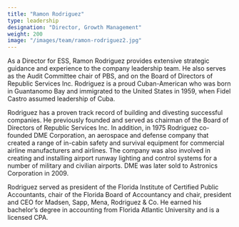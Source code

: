 ```yaml
---
title: "Ramon Rodriguez"
type: leadership
designation: "Director, Growth Management"
weight: 200
image: "/images/team/ramon-rodriguez2.jpg"
---
```

As a Director for ESS, Ramon Rodriguez provides extensive strategic guidance and experience to the company leadership team. He also serves as the Audit Committee chair of PBS, and on the Board of Directors of Republic Services Inc. Rodriguez is a proud Cuban-American who was born in Guantanomo Bay and immigrated to the United States in 1959, when Fidel Castro assumed leadership of Cuba.

Rodriguez has a proven track record of building and divesting successful companies. He previously founded and served as chairman of the Board of Directors of Republic Services Inc. In addition, in 1975 Rodriguez co-founded DME Corporation, an aerospace and defense company that created a range of in-cabin safety and survival equipment for commercial airline manufacturers and airlines. The company was also involved in creating and installing airport runway lighting and control systems for a number of military and civilian airports. DME was later sold to Astronics Corporation in 2009.

Rodriguez served as president of the Florida Institute of Certified Public Accountants, chair of the Florida Board of Accountancy and chair, president and CEO for Madsen, Sapp, Mena, Rodriguez & Co. He earned his bachelor’s degree in accounting from Florida Atlantic University and is a licensed CPA.
